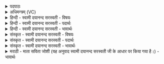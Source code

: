 <details><summary>पदपाठः</summary>

अ॒ग्निम्। होता॑रम्। म॒न्ये॒। दास्व॑न्तम्। वसु॑म्। सू॒नुम्। सह॑सः। जा॒तवे॑दस॒मिति॑ जा॒तऽवे॑दसम्। विप्र॑म्। न। जा॒तऽवे॑दस॒मिति॑ जा॒तऽवे॑दसम्। यः। ऊ॒र्ध्वया॑। स्व॒ध्व॒र इति॑ सुऽअध्व॒रः। दे॒वः। दे॒वाच्या॑। कृ॒पा। घृ॒तस्य॑। विभ्रा॑ष्टि॒मिति॒ विऽभ्रा॑ष्टिम्। अनु॑। व॒ष्टि॒। शो॒चिषा॑। आ॒जुह्वा॑न॒स्येत्या॒ऽजुह्वा॑नस्य। स॒र्पिषः॑। ४७।
</details>

<details><summary>अधिमन्त्रम् (VC)</summary>

- अग्निर्देवता
- परमेष्ठी ऋषिः
- विराड् ब्राह्मी त्रिष्टुप्
- धैवतः
</details>

<details><summary>हिन्दी - स्वामी दयानन्द सरस्वती - विषयः</summary>

फिर भी वही विषय अगले मन्त्र में कहा है ॥
</details>

<details><summary>हिन्दी - स्वामी दयानन्द सरस्वती - पदार्थः</summary>

पदार्थान्वयभाषाः -  हे मनुष्यो ! (यः) जो (ऊर्ध्वया) ऊर्ध्वगति के साथ (स्वध्वरः) शुभ कर्म करने से अहिंसनीय (देवाच्या) विद्वानों के सत्कार के हेतु (कृपा) समर्थ क्रिया से (देवः) दिव्य गुणोंवाला पुरुष (शोचिषा) दीप्ति के साथ (आजुह्वानस्य) अच्छे प्रकार हवन किये (सर्पिषः) घी और (घृतस्य) जल के सकाश से (विभ्राष्टिम्) विविध प्रकार की ज्योतियों को (अनुवष्टि) प्रकाशित करता है, उस (होतारम्) सुख के दाता (जातवेदसम्) उत्पन्न हुए सब पदार्थों में विद्यमान (सहसः) बलवान् पुरुष के (सूनुम्) पुत्र के समान (वसुम्) धनदाता (दास्वन्तम्) दानशील (जातवेदसम्) बुद्धिमानों में प्रसिद्ध (अग्निम्) तेजस्वी अग्नि के (न) समान (विप्रम्) आप्त ज्ञानी का मैं (मन्ये) सत्कार करता हूँ, वैसे तुम लोग भी उस को मानो ॥४७ ॥
</details>

<details><summary>हिन्दी - स्वामी दयानन्द सरस्वती - भावार्थः</summary>

भावार्थभाषाः -  इस मन्त्र में उपमा और वाचकलुप्तोपमालङ्कार हैं। जैसे अच्छे प्रकार सेवन किये विद्वान् लोग विद्या, धर्म और अच्छी शिक्षा से सब को आर्य करते हैं, वैसे युक्ति से सेवन किया अग्नि अपने गुण, कर्म और स्वभावों से सब के सुख की उन्नति करता है ॥४७ ॥
</details>

<details><summary>संस्कृत - स्वामी दयानन्द सरस्वती - विषयः</summary>

पुनस्तमेव विषयमाह ॥
</details>

<details><summary>संस्कृत - स्वामी दयानन्द सरस्वती - पदार्थः</summary>

पदार्थान्वयभाषाः -  हे मनुष्याः ! य ऊर्ध्वया स्वध्वरो देवाच्या कृपा देवः शोचिषाऽऽजुह्वानस्य सर्पिषो घृतस्य विभ्राष्टिमनुवष्टि तं होतारं जातवेदसं सहसः सूनुमिव वसुं दास्वन्तं जातवेदसमग्निं विप्रं न यथाऽहं मन्ये तथा यूयमपि मन्यध्वम् ॥४७ ॥
</details>

<details><summary>संस्कृत - स्वामी दयानन्द सरस्वती - भावार्थः</summary>

भावार्थभाषाः -  अत्रोपमावाचकलुप्तोपमालङ्कारौ। यथा सुसेविता विद्वांसो विद्याधर्मसुशिक्षाभिः सर्वानार्यान् सम्पादयन्ति तथा युक्त्या सेवितोऽग्निः स्वगुणकर्मस्वभावैः सर्वानुन्नयति ॥४७ ॥
</details>

<details><summary>मराठी - माता सविता जोशी (यह अनुवाद स्वामी दयानन्द सरस्वती जी के आधार पर किया गया है।) - भावार्थः</summary>

भावार्थभाषाः -  या मंत्रात उपमा व वाचकलुप्तोपमालंकार आहेत. जसे मान्यवर विद्वान विद्या, धर्म व चांगल्या शिक्षणाने सर्वांना आर्य (श्रेष्ठ) बनवितात, तसेच अग्नीचा चातुर्याने उपयोग केल्यास अग्नी आपल्या गुणकर्म, स्वभावाने सर्वांना सुख देतो.
</details>